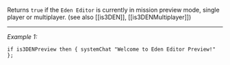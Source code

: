 Returns `true` if the `Eden Editor` is currently in mission preview mode, single player or multiplayer. (see also [[is3DEN]], [[is3DENMultiplayer]])


---
*Example 1:*
```sqf
if is3DENPreview then { systemChat "Welcome to Eden Editor Preview!" };
```